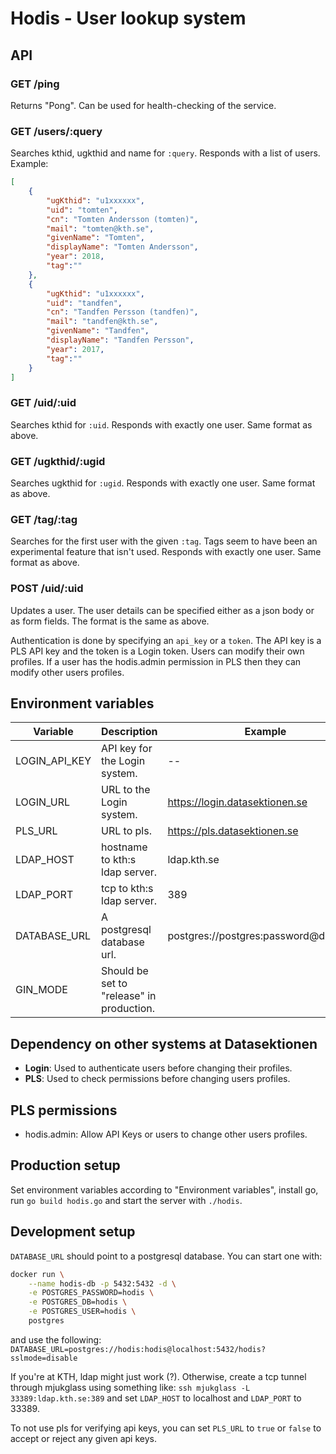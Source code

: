 # Hodis - User lookup system

## API

### GET /ping

Returns "Pong". Can be used for health-checking of the service.

### GET /users/:query

Searches kthid, ugkthid and name for `:query`. Responds with a list of users. Example:

```json
[
    {
        "ugKthid": "u1xxxxxx",
        "uid": "tomten",
        "cn": "Tomten Andersson (tomten)",
        "mail": "tomten@kth.se",
        "givenName": "Tomten",
        "displayName": "Tomten Andersson",
        "year": 2018,
        "tag":""
    },
    {
        "ugKthid": "u1xxxxxx",
        "uid": "tandfen",
        "cn": "Tandfen Persson (tandfen)",
        "mail": "tandfen@kth.se",
        "givenName": "Tandfen",
        "displayName": "Tandfen Persson",
        "year": 2017,
        "tag":""
    }
]
```

### GET /uid/:uid

Searches kthid for `:uid`. Responds with exactly one user. Same format as above.

### GET /ugkthid/:ugid

Searches ugkthid for `:ugid`. Responds with exactly one user. Same format as above.

### GET /tag/:tag

Searches for the first user with the given `:tag`. Tags seem to have been an experimental feature that isn't used. Responds with exactly one user. Same format as above.

### POST /uid/:uid

Updates a user. The user details can be specified either as a json body or as form fields. The format is the same as above.

Authentication is done by specifying an `api_key` or a `token`. The API key is a PLS API key and the token is a Login token. Users can modify their own profiles. If a user has the hodis.admin permission in PLS then they can modify other users profiles.

## Environment variables

| Variable      | Description                               | Example                               |
|---------------|-------------------------------------------|---------------------------------------|
| LOGIN_API_KEY | API key for the Login system.             | --                                    |
| LOGIN_URL     | URL to the Login system.                  | https://login.datasektionen.se        |
| PLS_URL       | URL to pls.                               | https://pls.datasektionen.se          |
| LDAP_HOST     | hostname to kth:s ldap server.            | ldap.kth.se                           |
| LDAP_PORT     | tcp to kth:s ldap server.                 | 389                                   |
| DATABASE_URL  | A postgresql database url.                | postgres://postgres:password@db:5432/ |
| GIN_MODE      | Should be set to "release" in production. | |

## Dependency on other systems at Datasektionen

- **Login**: Used to authenticate users before changing their profiles.
- **PLS**: Used to check permissions before changing users profiles.

## PLS permissions

- hodis.admin: Allow API Keys or users to change other users profiles.

## Production setup

Set environment variables according to "Environment variables", install go, run `go build hodis.go` and start the server with `./hodis`.

## Development setup

`DATABASE_URL` should point to a postgresql database. You can start one with:
```sh
docker run \
    --name hodis-db -p 5432:5432 -d \
    -e POSTGRES_PASSWORD=hodis \
    -e POSTGRES_DB=hodis \
    -e POSTGRES_USER=hodis \
    postgres
```
and use the following: `DATABASE_URL=postgres://hodis:hodis@localhost:5432/hodis?sslmode=disable`

If you're at KTH, ldap might just work (?). Otherwise, create a tcp tunnel through
mjukglass using something like: `ssh mjukglass -L 33389:ldap.kth.se:389` and set
`LDAP_HOST` to localhost and `LDAP_PORT` to 33389.

To not use pls for verifying api keys, you can set `PLS_URL` to `true` or
`false` to accept or reject any given api keys.
